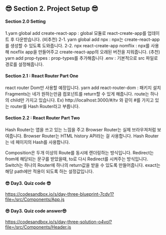 ## 😎 Section 2. Project Setup 😎


#### Section 2.0 Setting 

1.yarn global add create-react-app : global 모듈로 react-create-app를 업데이트 후 다운받습니다. (비추천)
2-1. yarn global add npx : npx는 create-react-app를 생성할 수 있도록 도와줍니다.
2-2. npx react-create-app nomflix : npx를 사용해 noxflix app을 만들어주고 create-react-app의 오래된 버전을 지워줍니다. (추천)
yarn add prop-types : prop-types를 추가해줍니다 
.env : 기본적으로 src 파일로 경로를 설정해줍니다. 


#### Section 2.1 : React Router Part One

react router Dom만 사용할 예정입니다.
yarn add react-router-dom : 패키지 설치
Fragments는 네가 원하는만큼 컴포넌트를 return할 수 있게 해줍니다.
route는 하나의 child만 가지고 있습니다.
Ex) http://localhost:3000/#/tv 와 같이 #를 가지고 있는 router를 Hash Router라고 부릅니다.


#### Section 2.2 : React Router Part Two

Hash Router는 앱을 쓰고 있는 느낌을 주고 Browser Router는 실제 브라우져처럼 보여줍니다.
Browser Router는 HTML history API라는 걸 사용합니다.
Hash Router는 네 페이지의 Hash를 사용합니다.

Composition은 두개 이상의 Route를 동시에 랜더링하는 방식입니다.
Redirect는 from에 해당되는 문구를 받았을때, to로 다시 Redirect를 시켜주는 방식입니다.
Switch는 하나의 Router에 하나의 return값을 받을 수 있도록 만들어줍니다.
exact는 해당 path에만 적용이 되도록 하는 설정값입니다.


#### 😎 Day3. Quiz code 😎

https://codesandbox.io/s/day-three-blueprint-7cdv1?file=/src/Components/App.js

#### 😎 Day3. Quiz code  answer😎

https://codesandbox.io/s/day-three-solution-o4vol?file=/src/Components/Header.js